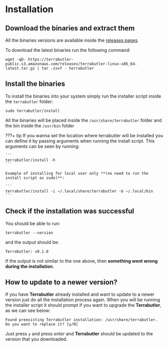 # Installation

## Download the binaries and extract them

All the binaries versions are available inside the [releases pages](https://github.com/angulo-solido/terrabutler/releases)

To download the latest binaries run the following command:

``` shell
wget -qO- https://terrabutler-public.s3.amazonaws.com/releases/terrabutler-linux-x86_64-latest.tar.gz | tar -zxvf - terrabutler
```

## Install the binaries

To install the binaries into your system simply run the installer script inside the `terrabutler` folder:

``` shell
sudo terrabutler/install
```

All the binaries will be placed inside the `/usr/share/terrabutler` folder and the bin inside the `/usr/bin` folder

???+ tip
    If you wanna set the location where terrabutler will be installed you can define it by passing arguments when running the install script.
    This arguments can be seen by running:
    
    ```
    terrabutler/install -h
    ```

    Example of installing for local user only **(no need to run the install script as sudo)**:
    
    ```
    terrabutler/install -i ~/.local/share/terrabutler -b ~/.local/bin
    ```

## Check if the installation was successful

You should be able to run:

```
terrabutler --version
```

and the output should be:


```
Terrabutler: v0.1.0
```

If the output is not similar to the one above, then **something went wrong during the installation**.

## How to update to a newer version?

If you have **Terrabutler** already installed and want to update to a newer version just do all the installation process again.
When you will be running the installer script it should prompt if you want to upgrade the **Terrabutler**, as we can see below:

```
Found preexisting Terrabutler installation: /usr/share/terrabutler.
Do you want to replace it? [y/N]
```

Just press `y` and press *enter* and **Terrabutler** should be updated to the version that you downloaded.

